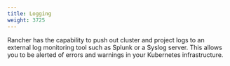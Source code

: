 ```yaml
---
title: Logging
weight: 3725
---
```


Rancher has the capability to push out cluster and project logs to an external
log monitoring tool such as Splunk or a Syslog server. This allows you to be
alerted of errors and warnings in your Kubernetes infrastructure.
